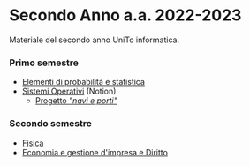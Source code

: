 # Secondo Anno a.a. 2022-2023
Materiale del secondo anno UniTo informatica.

### Primo semestre
- [Elementi di probabilità e statistica](https://github.com/Ela17/Secondo_Anno/tree/main/EPS)
- [Sistemi Operativi](https://noiseless-fang-540.notion.site/Sistemi-Operativi-902eb68e1f6b409091466950b0941c41?pvs=25) (Notion)
  - [Progetto *"navi e porti"*](https://github.com/Ela17/SO-progetto)

### Secondo semestre
- [Fisica](https://github.com/Ela17/Secondo_Anno/tree/main/Fisica)
- [Economia e gestione d'impresa e Diritto](https://github.com/Ela17/Secondo_Anno/tree/main/EGID)
